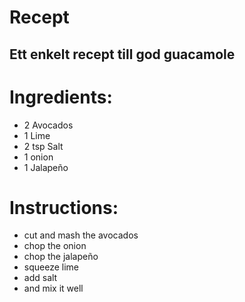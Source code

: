 # Recept
## Ett enkelt recept till god guacamole

# Ingredients:
- 2 Avocados
- 1 Lime
- 2 tsp Salt
- 1 onion
- 1 Jalapeño

# Instructions:
- cut and mash the avocados
- chop the onion
- chop the jalapeño
- squeeze lime
- add salt
- and mix it well
